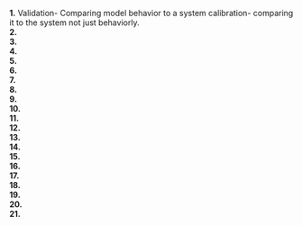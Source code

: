 **1.**  Validation- Comparing model behavior to a system  calibration- comparing it to the system not just behaviorly.   
**2.**  
**3.**  
**4.**  
**5.**  
**6.**  
**7.**  
**8.**  
**9.**  
**10.**  
**11.**  
**12.**  
**13.**  
**14.**  
**15.**  
**16.**  
**17.**  
**18.**  
**19.**  
**20.**  
**21.**  
